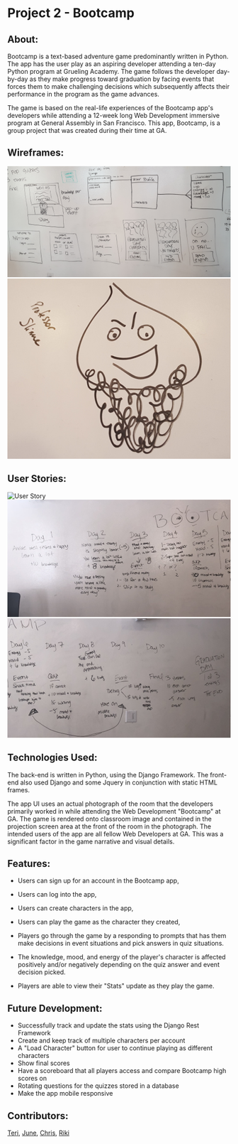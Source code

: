 Project 2 - Bootcamp
==============================


## About:
Bootcamp is a text-based adventure game predominantly written in Python. The app has the user play as an aspiring developer attending a ten-day Python program at Grueling Academy. The game follows the developer day-by-day as they make progress toward graduation by facing events that forces them to make challenging decisions which subsequently affects their performance in the program as the game advances.

The game is based on the real-life experiences of the Bootcamp app's developers while attending a 12-week long Web Development immersive program at General Assembly in San Francisco. This app, Bootcamp, is a group project that was created during their time at GA.

## Wireframes:

![wireframe 1](wireimages/wireframe1.jpg)
![Wireframe 2](wireimages/wireframe2.jpg)



## User Stories:
![User Story](wireimages/userstory1.png)
![User Story](wireimages/userstory2.jpg)
![User Story](wireimages/userstory3.jpg)



## Technologies Used:

The back-end is written in Python, using the Django Framework.
The front-end also used Django and some Jquery in conjunction with static HTML frames.

The app UI uses an actual photograph of the room that the developers primarily worked in while attending the Web Development "Bootcamp" at GA. The game is rendered onto classroom image and contained in the projection screen area at the front of the room in the photograph. The intended users of the app are all fellow Web Developers at GA. This was a significant factor in the game narrative and visual details.


## Features:


- Users can sign up for an account in the Bootcamp app,

- Users can log into the app,

- Users can create characters in the app,

- Users can play the game as the character they created,

- Players go through the game by a responding to prompts that has them make decisions in event situations and pick answers in quiz situations.

- The knowledge, mood, and energy of the player's character is affected positively and/or negatively depending on the quiz answer and event decision picked.

- Players are able to view their "Stats" update as they play the game.


## Future Development:

- Successfully track and update the stats using the Django Rest Framework
- Create and keep track of multiple characters per account
- A "Load Character" button for user to continue playing as different characters
- Show final scores
- Have a scoreboard that all players access and compare Bootcamp high scores on
- Rotating questions for the quizzes stored in a database
- Make the app mobile responsive


## Contributors:

[Teri](http://www.github.com/teripanda), [June](http://www.github.com/juney3), [Chris](http://www.github.com/chrispykan), [Riki](http://www.github.com/mashwhite)
